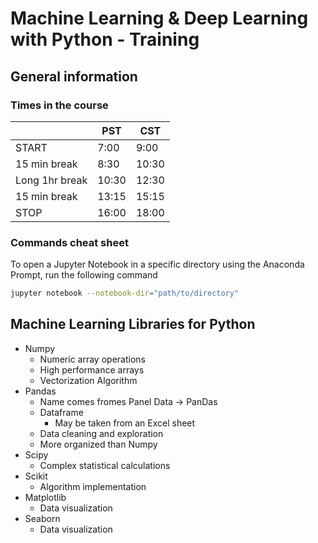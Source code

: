 # Machine Learning & Deep Learning with Python - Training

## General information

### Times in the course

|                | PST   | CST   |
| -------------- | ----- | ----- |
| START          | 7:00  | 9:00  |
| 15 min break   | 8:30  | 10:30 |
| Long 1hr break | 10:30 | 12:30 |
| 15 min break   | 13:15 | 15:15 |
| STOP           | 16:00 | 18:00 |

### Commands cheat sheet

To open a Jupyter Notebook in a specific directory using the Anaconda Prompt, run the following command

```bash
jupyter notebook --notebook-dir="path/to/directory"
```

## Machine Learning Libraries for Python

- Numpy
  - Numeric array operations
  - High performance arrays
  - Vectorization Algorithm
- Pandas
  - Name comes fromes Panel Data -> PanDas
  - Dataframe
    - May be taken from an Excel sheet
  - Data cleaning and exploration
  - More organized than Numpy
- Scipy
  - Complex statistical calculations
- Scikit
  - Algorithm implementation
- Matplotlib
  - Data visualization
- Seaborn
  - Data visualization
